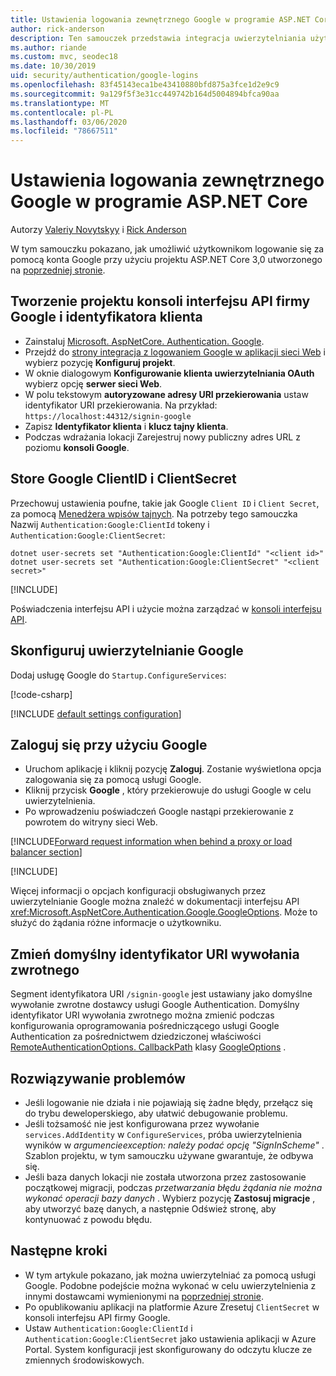 ```yaml
---
title: Ustawienia logowania zewnętrznego Google w programie ASP.NET Core
author: rick-anderson
description: Ten samouczek przedstawia integracja uwierzytelniania użytkownika konta Google do istniejącej aplikacji platformy ASP.NET Core.
ms.author: riande
ms.custom: mvc, seodec18
ms.date: 10/30/2019
uid: security/authentication/google-logins
ms.openlocfilehash: 83f45143eca1be43410880bfd875a3fce1d2e9c9
ms.sourcegitcommit: 9a129f5f3e31cc449742b164d5004894bfca90aa
ms.translationtype: MT
ms.contentlocale: pl-PL
ms.lasthandoff: 03/06/2020
ms.locfileid: "78667511"
---
```

# <a name="google-external-login-setup-in-aspnet-core"></a>Ustawienia logowania zewnętrznego Google w programie ASP.NET Core

Autorzy [Valeriy Novytskyy](https://github.com/01binary) i [Rick Anderson](https://twitter.com/RickAndMSFT)

W tym samouczku pokazano, jak umożliwić użytkownikom logowanie się za pomocą konta Google przy użyciu projektu ASP.NET Core 3,0 utworzonego na [poprzedniej stronie](xref:security/authentication/social/index).

## <a name="create-a-google-api-console-project-and-client-id"></a>Tworzenie projektu konsoli interfejsu API firmy Google i identyfikatora klienta

* Zainstaluj [Microsoft. AspNetCore. Authentication. Google](https://www.nuget.org/packages/Microsoft.AspNetCore.Authentication.Google).
* Przejdź do [strony integracja z logowaniem Google w aplikacji sieci Web](https://developers.google.com/identity/sign-in/web/devconsole-project) i wybierz pozycję **Konfiguruj projekt**.
* W oknie dialogowym **Konfigurowanie klienta uwierzytelniania OAuth** wybierz opcję **serwer sieci Web**.
* W polu tekstowym **autoryzowane adresy URI przekierowania** ustaw identyfikator URI przekierowania. Na przykład: `https://localhost:44312/signin-google`
* Zapisz **Identyfikator klienta** i **klucz tajny klienta**.
* Podczas wdrażania lokacji Zarejestruj nowy publiczny adres URL z poziomu **konsoli Google**.

## <a name="store-google-clientid-and-clientsecret"></a>Store Google ClientID i ClientSecret

Przechowuj ustawienia poufne, takie jak Google `Client ID` i `Client Secret`, za pomocą [Menedżera wpisów tajnych](xref:security/app-secrets). Na potrzeby tego samouczka Nazwij `Authentication:Google:ClientId` tokeny i `Authentication:Google:ClientSecret`:

```dotnetcli
dotnet user-secrets set "Authentication:Google:ClientId" "<client id>"
dotnet user-secrets set "Authentication:Google:ClientSecret" "<client secret>"
```

[!INCLUDE[](~/includes/environmentVarableColon.md)]

Poświadczenia interfejsu API i użycie można zarządzać w [konsoli interfejsu API](https://console.developers.google.com/apis/dashboard).

## <a name="configure-google-authentication"></a>Skonfiguruj uwierzytelnianie Google

Dodaj usługę Google do `Startup.ConfigureServices`:

[!code-csharp[](~/security/authentication/social/social-code/3.x/StartupGoogle3x.cs?highlight=11-19)]

[!INCLUDE [default settings configuration](includes/default-settings2-2.md)]

## <a name="sign-in-with-google"></a>Zaloguj się przy użyciu Google

* Uruchom aplikację i kliknij pozycję **Zaloguj**. Zostanie wyświetlona opcja zalogowania się za pomocą usługi Google.
* Kliknij przycisk **Google** , który przekierowuje do usługi Google w celu uwierzytelnienia.
* Po wprowadzeniu poświadczeń Google nastąpi przekierowanie z powrotem do witryny sieci Web.

[!INCLUDE[Forward request information when behind a proxy or load balancer section](includes/forwarded-headers-middleware.md)]

[!INCLUDE[](includes/chain-auth-providers.md)]

Więcej informacji o opcjach konfiguracji obsługiwanych przez uwierzytelnianie Google można znaleźć w dokumentacji interfejsu API <xref:Microsoft.AspNetCore.Authentication.Google.GoogleOptions>. Może to służyć do żądania różne informacje o użytkowniku.

## <a name="change-the-default-callback-uri"></a>Zmień domyślny identyfikator URI wywołania zwrotnego

Segment identyfikatora URI `/signin-google` jest ustawiany jako domyślne wywołanie zwrotne dostawcy usługi Google Authentication. Domyślny identyfikator URI wywołania zwrotnego można zmienić podczas konfigurowania oprogramowania pośredniczącego usługi Google Authentication za pośrednictwem dziedziczonej właściwości [RemoteAuthenticationOptions. CallbackPath](/dotnet/api/microsoft.aspnetcore.authentication.remoteauthenticationoptions.callbackpath) klasy [GoogleOptions](/dotnet/api/microsoft.aspnetcore.authentication.google.googleoptions) .

## <a name="troubleshooting"></a>Rozwiązywanie problemów

* Jeśli logowanie nie działa i nie pojawiają się żadne błędy, przełącz się do trybu deweloperskiego, aby ułatwić debugowanie problemu.
* Jeśli tożsamość nie jest konfigurowana przez wywołanie `services.AddIdentity` w `ConfigureServices`, próba uwierzytelnienia wyników w *argumencieexception: należy podać opcję "SignInScheme"* . Szablon projektu, w tym samouczku używane gwarantuje, że odbywa się.
* Jeśli baza danych lokacji nie została utworzona przez zastosowanie początkowej migracji, podczas *przetwarzania błędu żądania nie można wykonać operacji bazy danych* . Wybierz pozycję **Zastosuj migracje** , aby utworzyć bazę danych, a następnie Odśwież stronę, aby kontynuować z powodu błędu.

## <a name="next-steps"></a>Następne kroki

* W tym artykule pokazano, jak można uwierzytelniać za pomocą usługi Google. Podobne podejście można wykonać w celu uwierzytelnienia z innymi dostawcami wymienionymi na [poprzedniej stronie](xref:security/authentication/social/index).
* Po opublikowaniu aplikacji na platformie Azure Zresetuj `ClientSecret` w konsoli interfejsu API firmy Google.
* Ustaw `Authentication:Google:ClientId` i `Authentication:Google:ClientSecret` jako ustawienia aplikacji w Azure Portal. System konfiguracji jest skonfigurowany do odczytu klucze ze zmiennych środowiskowych.
